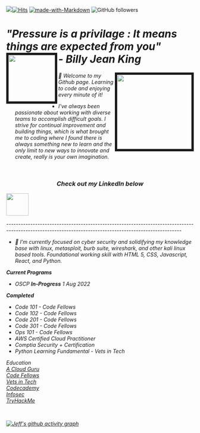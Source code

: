 ![](https://komarev.com/ghpvc/?username=jinman36&style=flat&color=6cc644)[![Hits](https://hits.seeyoufarm.com/api/count/incr/badge.svg?url=https%3A%2F%2Fgithub.com%2Fjinman36&count_bg=%2379C83D&title_bg=%23555555&icon=react.svg&icon_color=%23E7E7E7&title=hits&edge_flat=true)](https://hits.seeyoufarm.com) [![made-with-Markdown](https://img.shields.io/badge/Made%20with-Markdown-6cc644.svg)](http://commonmark.org) ![GitHub followers](https://img.shields.io/github/followers/jinman36.svg?style=social&label=Follow&maxAge=2592000&color=6cc644)

<h1 align='left' text-color='6cc644'> <i> "Pressure is a privilage : It means things are expected from you" <br> - Billy Jean King <img align="Left" src="https://jinman36.github.io/jinman36/img/rubberduck-dribbble.png" width="125" border="6cc644"></h1>   
 
<img align="right" src="https://jinman36.github.io/jinman36/img/SFlogo.jpg" width="200" border="6cc644">

👋 Welcome to my Github page. Learning to code and enjoying every minute of it!
- I've always been passionate about working with diverse teams to accomplish difficult goals. I strive for continual improvement and building things, which is what brought me to coding where I found there is always something new to learn and the only limit to new ways to innovate and create, really is your own imagination.
 
</br>
<h3 align='center'><i>Check out my LinkedIn below</i></h3>
 <a href="https://www.linkedin.com/in/jefferyinman/"><img src="https://image.flaticon.com/icons/svg/2111/2111465.svg" width="60" align="center"></a>
<br>

-------------------------------------------------------------------------------------------------------------------------------------------------------<br>
- 🌱 I’m currently focused on cyber security and solidifying my knowledge base with linux, metasploit, burb suite, wireshark, and other kali linux based tools. Foundational working skill with HTML 5, CSS, Javascript, React, and Python.

**Current Programs**
- OSCP **In-Progress** 1 Aug 2022

**Completed**
- Code 101 - Code Fellows
- Code 102 - Code Fellows
- Code 201 - Code Fellows
- Code 301 - Code Fellows
- Ops 101  - Code Fellows
- AWS Certified Cloud Practitioner
- Comptia Security + Certification
- Python Learning Fundamental - Vets in Tech

Education <br>
[A Cloud Guru](https://acloudguru.com) <br>
[Code Fellows](https://www.codefellows.org/) <br>
[Vets in Tech](https://vetsintech.co/) <br>
[Codecademy](https://www.codecademy.com/learn) <br>
[Infosec](https://www.infosecinstitute.com/) <br>
[TryHackMe](https://www.tryhackme.com/)


</br>

[![Jeff's github activity graph](https://activity-graph.herokuapp.com/graph?username=jinman36&bg_color=000000&color=4c699e&line=4c529e&point=0da80b&area=true&hide_border=true)](https://github.com/ashutosh00710/github-readme-activity-graph)

</br>


<!-- Credit to the following for the help with setting up the above:
https://github.com/AL0YSI0US
https://github.com/Ashutosh00710 -->
